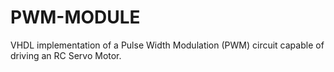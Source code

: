 PWM-MODULE
==========

VHDL implementation of a Pulse Width Modulation (PWM) circuit capable of driving an RC Servo Motor.
